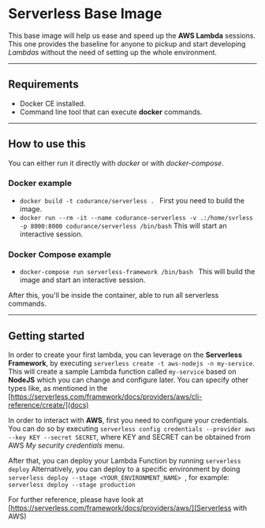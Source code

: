 # Serverless Base Image

This base image will help us ease and speed up the **AWS Lambda** sessions. This one provides the baseline for anyone to pickup and start developing *Lambdas* without the need of setting up the whole environment.

---

## Requirements

- Docker CE installed.
- Command line tool that can execute **docker** commands.

---

## How to use this

You can either run it directly with *docker* or with *docker-compose*.

### Docker example

- `docker build -t codurance/serverless . ` First you need to build the image.
- `docker run --rm -it --name codurance-serverless -v .:/home/svrless -p 8000:8000 codurance/serverless /bin/bash` This will start an interactive session.

### Docker Compose example

- `docker-compose run serverless-framework /bin/bash ` This will build the image and start an interactive session.


After this, you'll be inside the container, able to run all serverless commands.

---

## Getting started

In order to create your first lambda, you can leverage on the **Serverless Framework**, by executing `serverless create -t aws-nodejs -n my-service`. This will create a sample Lambda function called `my-service` based on **NodeJS** which you can change and configure later. You can specify other types like, as mentioned in the [https://serverless.com/framework/docs/providers/aws/cli-reference/create/](docs)

In order to interact with **AWS**, first you need to configure your credentials. You can do so by executing `serverless config credentials --provider aws --key KEY --secret SECRET`, where KEY and SECRET can be obtained from AWS *My security credentials* menu.

After that, you can deploy your Lambda Function by running `serverless deploy`
Alternatively, you can deploy to a specific environment by doing `serverless deploy --stage <YOUR_ENVIRONMENT_NAME> `, for example: `serverless deploy --stage production`

For further reference, please have look at [https://serverless.com/framework/docs/providers/aws/](Serverless with AWS)